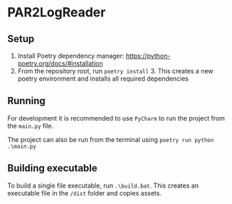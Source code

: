 ﻿# PAR2LogReader

## Setup

1. Install Poetry dependency manager: https://python-poetry.org/docs/#installation
2. From the repository root, run `poetry install`
   3. This creates a new poetry environment and installs all required dependencies

## Running

For development it is recommended to use `PyCharm` to run the project from the `main.py` file.

The project can also be run from the terminal using `poetry run python .\main.py`

## Building executable

To build a single file executable, run `.\build.bat`. This creates an executable file in the `/dist` folder and copies assets.

